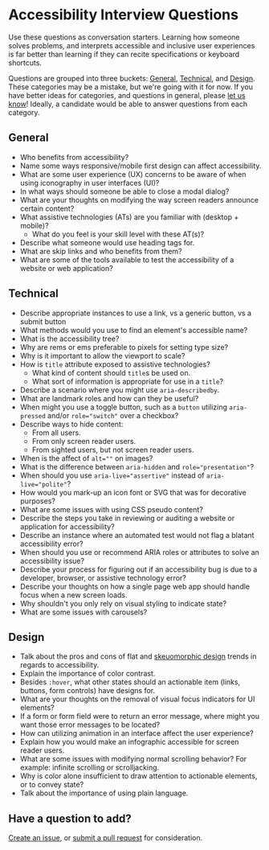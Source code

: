 # Accessibility Interview Questions  

Use these questions as conversation starters. Learning how someone solves problems, and interprets accessible and inclusive user experiences is far better than learning if they can recite specifications or keyboard shortcuts.

Questions are grouped into three buckets: [General](#general), [Technical](#technical), and [Design](#design). These categories may be a mistake, but we're going with it for now. If you have better ideas for categories, and questions in general, please [let us know](https://github.com/scottaohara/accessibility_interview_questions/issues)! Ideally, a candidate would be able to answer questions from each category.


## General
- Who benefits from accessibility?
- Name some ways responsive/mobile first design can affect accessibility.
- What are some user experience (UX) concerns to be aware of when using iconography in user interfaces (UI)?
- In what ways should someone be able to close a modal dialog?
- What are your thoughts on modifying the way screen readers announce certain content?
- What assistive technologies (ATs) are you familiar with (desktop + mobile)?
    + What do you feel is your skill level with these AT(s)?
- Describe what someone would use heading tags for.  
- What are skip links and who benefits from them?
- What are some of the tools available to test the accessibility of a website or web application?


## Technical
- Describe appropriate instances to use a link, vs a generic button, vs a submit button
- What methods would you use to find an element's accessible name?
- What is the accessibility tree?
- Why are rems or ems preferable to pixels for setting type size?
- Why is it important to allow the viewport to scale?
- How is `title` attribute exposed to assistive technologies?
    + What kind of content should `title`s be used on.
    + What sort of information is appropriate for use in a `title`?
- Describe a scenario where you might use `aria-describedby`.
- What are landmark roles and how can they be useful?
- When might you use a toggle button, such as a `button` utilizing `aria-pressed` and/or `role="switch"` over a checkbox?
- Describe ways to hide content:
    + From all users.
    + From only screen reader users.
    + From sighted users, but not screen reader users.
- When is the affect of `alt=""` on images?
- What is the difference between `aria-hidden` and `role="presentation"`?
- When should you use `aria-live="assertive"` instead of `aria-live="polite"`?
- How would you mark-up an icon font or SVG that was for decorative purposes?
- What are some issues with using CSS pseudo content?
- Describe the steps you take in reviewing or auditing a website or application for accessibility?
- Describe an instance where an automated test would not flag a blatant accessibility error?
- When should you use or recommend <abbr>ARIA</abbr> roles or attributes to solve an accessibility issue?
- Describe your process for figuring out if an accessibility bug is due to a developer, browser, or assistive technology error?
- Describe your thoughts on how a single page web app should handle focus when a new screen loads.
- Why shouldn't you only rely on visual styling to indicate state?
- What are some issues with carousels?


## Design
- Talk about the pros and cons of flat and [skeuomorphic design](http://whatis.techtarget.com/definition/skeuomorphism) trends in regards to accessibility.
- Explain the importance of color contrast.
- Besides `:hover`, what other states should an actionable item (links, buttons, form controls) have designs for.
- What are your thoughts on the removal of visual focus indicators for UI elements?
- If a form or form field were to return an error message, where might you want those error messages to be located?
- How can utilizing animation in an interface affect the user experience?
- Explain how you would make an infographic accessible for screen reader users.
- What are some issues with modifying normal scrolling behavior? For example: infinite scrolling or scrolljacking.
- Why is color alone insufficient to draw attention to actionable elements, or to convey state?
- Talk about the importance of using plain language.


## Have a question to add?
[Create an issue](https://github.com/scottaohara/accessibility_interview_questions/issues), or [submit a pull request](https://github.com/scottaohara/accessibility_interview_questions/pulls) for consideration.

